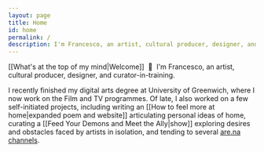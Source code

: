 ```yaml
---
layout: page
title: Home
id: home
permalink: /
description: I'm Francesco, an artist, cultural producer, designer, and curator-in-training
---
```

[[What's at the top of my mind|Welcome]]&nbsp;&nbsp;&#128075;&nbsp;&nbsp;I'm Francesco, an artist, cultural producer, designer, and curator-in-training. 

I recently finished my digital arts degree at University of Greenwich, where I now work on the Film and TV programmes. Of late, I also worked on a few self-initiated projects, including writing an [[How to feel more at home|expanded poem and website]] articulating personal ideas of home, curating a [[Feed Your Demons and Meet the Ally|show]] exploring desires
 and obstacles faced by artists in isolation, and tending to several [are.na channels](https://www.are.na/francesco-imola-2o2ng4qooxm).
